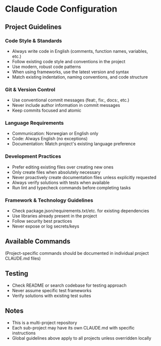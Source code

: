 # Claude Code Configuration

## Project Guidelines

### Code Style & Standards
- Always write code in English (comments, function names, variables, etc.)
- Follow existing code style and conventions in the project
- Use modern, robust code patterns
- When using frameworks, use the latest version and syntax
- Match existing indentation, naming conventions, and code structure

### Git & Version Control
- Use conventional commit messages (feat:, fix:, docs:, etc.)
- Never include author information in commit messages
- Keep commits focused and atomic

### Language Requirements
- Communication: Norwegian or English only
- Code: Always English (no exceptions)
- Documentation: Match project's existing language preference

### Development Practices
- Prefer editing existing files over creating new ones
- Only create files when absolutely necessary
- Never proactively create documentation files unless explicitly requested
- Always verify solutions with tests when available
- Run lint and typecheck commands before completing tasks

### Framework & Technology Guidelines
- Check package.json/requirements.txt/etc. for existing dependencies
- Use libraries already present in the project
- Follow security best practices
- Never expose or log secrets/keys

## Available Commands
(Project-specific commands should be documented in individual project CLAUDE.md files)

## Testing
- Check README or search codebase for testing approach
- Never assume specific test frameworks
- Verify solutions with existing test suites

## Notes
- This is a multi-project repository
- Each sub-project may have its own CLAUDE.md with specific instructions
- Global guidelines above apply to all projects unless overridden locally